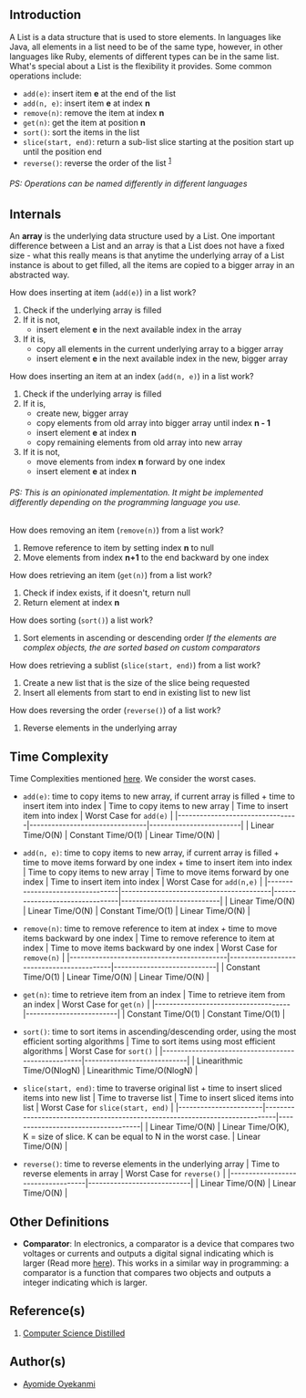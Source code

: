 ## Introduction
A List is a data structure that is used to store elements. In languages like Java, all elements in a list need to be of the same type, however, in other languages like Ruby, elements of different types can be in the same list. What's special about a List is the flexibility it provides. Some common operations include:
* `add(e)`: insert item **e** at the end of the list
* `add(n, e)`: insert item **e** at index **n**
* `remove(n)`: remove the item at index **n**
* `get(n)`: get the item at position **n**
* `sort()`: sort the items in the list
* `slice(start, end)`: return a sub-list slice starting at the position start up until the position end
* `reverse()`: reverse the order of the list <sup>[1](https://github.com/oyekanmiayo/data-structures-all-langs/tree/add-list-impl/list#references)</sup>

###### PS: Operations can be named differently in different languages

## Internals
An **array** is the underlying data structure used by a List. One important difference between a List and an array is that a List does not have a fixed size - what this really means is that anytime the underlying array of a List instance is about to get filled, all the items are copied to a bigger array in an abstracted way.

How does inserting at item (`add(e)`) in a list work?
1. Check if the underlying array is filled
2. If it is not,
    * insert element **e** in the next available index in the array
3. If it is,
    * copy all elements in the current underlying array to a bigger array
    * insert element **e** in the next available index in the new, bigger array

How does inserting an item at an index (`add(n, e)`) in a list work?
1. Check if the underlying array is filled
2. If it is,
    * create new, bigger array
    * copy elements from old array into bigger array until index **n - 1**
    * insert element **e** at index **n**
    * copy remaining elements from old array into new array
3. If it is not,
    * move elements from index **n** forward by one index
    * insert element **e** at index **n**

###### PS: This is an opinionated implementation. It might be implemented differently depending on the programming language you use.

How does removing an item (`remove(n)`) from a list work?
1. Remove reference to item by setting index **n** to null
2. Move elements from index **n+1** to the end backward by one index

How does retrieving an item (`get(n)`) from a list work?
1. Check if index exists, if it doesn't, return null
2. Return element at index **n**

How does sorting (`sort()`) a list work?
1. Sort elements in ascending or descending order
*If the elements are complex objects, the are sorted based on custom comparators*

How does retrieving a sublist (`slice(start, end)`) from a list work?
1. Create a new list that is the size of the slice being requested
2. Insert all elements from start to end in existing list to new list

How does reversing the order (`reverse()`) of a list work?
1. Reverse elements in the underlying array 

## Time Complexity
Time Complexities mentioned [here](https://github.com/oyekanmiayo/data-structures-all-langs/tree/add-list-impl/list#introduction). We consider the worst cases.

* `add(e)`: time to copy items to new array, if current array is filled + time to insert item into index
   | Time to copy items to new array | Time to insert item into index | Worst Case for `add(e)` |
   |---------------------------------|--------------------------------|-------------------------|
   | Linear Time/O(N)                | Constant Time/O(1)             | Linear Time/O(N)        |
   
* `add(n, e)`: time to copy items to new array, if current array is filled + time to move items forward by one index + time to insert item into index
   | Time to copy items to new array | Time to move items forward by one index | Time to insert item into index | Worst Case for `add(n,e)` |
   |---------------------------------|-----------------------------------------|--------------------------------|---------------------------|
   | Linear Time/O(N)                | Linear Time/O(N)                        | Constant Time/O(1)             | Linear Time/O(N)          |
   
* `remove(n)`: time to remove reference to item at index + time to move items backward by one index
   | Time to remove reference to item at index | Time to move items backward by one index | Worst Case for `remove(n)` |
   |-------------------------------------------|------------------------------------------|----------------------------|
   | Constant Time/O(1)                        | Linear Time/O(N)                         | Linear Time/O(N)           |
   
* `get(n)`: time to retrieve item from an index
   | Time to retrieve item from an index | Worst Case for `get(n)` |
   |-------------------------------------|-------------------------|
   | Constant Time/O(1)                  | Constant Time/O(1)      |
   
* `sort()`: time to sort items in ascending/descending order, using the most efficient sorting algorithms
   | Time to sort items using most efficient algorithms | Worst Case for `sort()`    |
   |----------------------------------------------------|----------------------------|
   | Linearithmic Time/O(NlogN)                         | Linearithmic Time/O(NlogN) |
   
* `slice(start, end)`: time to traverse original list + time to insert sliced items into new list
   | Time to traverse list | Time to insert sliced items into list                                       | Worst Case for `slice(start, end)` |
   |-----------------------|-----------------------------------------------------------------------------|------------------------------------|
   | Linear Time/O(N)      | Linear Time/O(K), K = size of slice. K can be equal to N in the worst case. | Linear Time/O(N)                   |
   
* `reverse()`: time to reverse elements in the underlying array 
   | Time to reverse elements in array | Worst Case for `reverse()` |
   |-----------------------------------|----------------------------|
   | Linear Time/O(N)                  | Linear Time/O(N)           |

## Other Definitions
* **Comparator**: In electronics, a comparator is a device that compares two voltages or currents and outputs a digital signal indicating which is larger (Read more [here](https://en.wikipedia.org/wiki/Comparator)). This works in a similar way in programming: a comparator is a function that compares two objects and outputs a integer indicating which is larger. 

## Reference(s)
1. [Computer Science Distilled](https://www.amazon.co.uk/Computer-Science-Distilled-Computational-Problems/dp/0997316020/ref=sr_1_1?adgrpid=52658140545&dchild=1&gclid=Cj0KCQjw8fr7BRDSARIsAK0Qqr6bz1aEFd_X517mpcZBAGaDJaeg-WARxB6mwEMMtupTPnTGI0a-1SIaAmH5EALw_wcB&hvadid=259122221401&hvdev=c&hvlocint=9041110&hvlocphy=1010294&hvnetw=g&hvqmt=e&hvrand=6311385300851562426&hvtargid=kwd-297429021778&hydadcr=17613_1817768&keywords=computer+science+distilled&qid=1602170396&sr=8-1&tag=googhydr-21)

## Author(s)
* [Ayomide Oyekanmi](https://github.com/oyekanmiayo)
